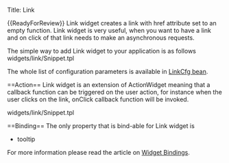 Title: Link


{{ReadyForReview}}
Link widget creates a link with href attribute set to an empty function. Link widget is very useful, when you want to have a link and on click of that link needs to make an asynchronous requests.

The simple way to add Link widget to your application is as follows
<srcinclude tag="wgtLinkSnippet1" lang="AT" outdent="true">widgets/link/Snippet.tpl</srcinclude>

The whole list of configuration parameters is available in [LinkCfg bean](http://ariatemplates.com/aria/guide/apps/apidocs/#aria.widgets.CfgBeans:LinkCfg).

==Action==
Link widget is an extension of ActionWidget meaning that a callback function can be triggered on the user action, for instance when the user clicks on the link, onClick callback function will be invoked.

<srcinclude tag="wgtLinkSnippet2" lang="AT" outdent="true">widgets/link/Snippet.tpl</srcinclude>

<sample sample="widgets/link" />

==Binding==
The only property that is bind-able for Link widget is 
* tooltip

For more information please read the article on [Widget Bindings](Widget_Bindings).